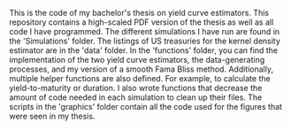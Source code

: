 This is the code of my bachelor's thesis on yield curve estimators. This repository contains a high-scaled PDF version of the thesis as well as all code I have programmed. 
The different simulations I have run are found in the 'Simulations' folder.
The listings of US treasuries for the kernel density estimator are in the 'data' folder. In the 'functions' folder, you can find the implementation of the two yield curve estimators, the data-generating processes, and my version of a smooth Fama Bliss method. Additionally, multiple helper functions are also defined. For example, to calculate the yield-to-maturity or duration. I also wrote functions that decrease the amount of code needed in each simulation to clean up their files. The scripts in the 'graphics' folder contain all the code used for the figures that were seen in my thesis.  